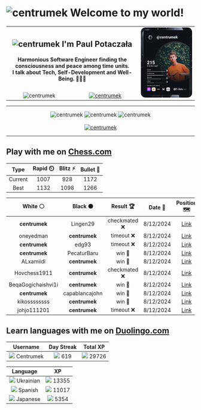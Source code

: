 <h1>
  <img
    src="https://emojis.slackmojis.com/emojis/images/1531849430/4246/blob-sunglasses.gif"
    width="30"
    alt="centrumek"
  />
  Welcome to my world!
</h1>

<table>
  <tbody>
    <tr>
      <td align="center" width="70%" colspan="2">
        <h2>
          <img
            src="https://raw.githubusercontent.com/MartinHeinz/MartinHeinz/master/wave.gif"
            width="30px"
            alt="centrumek"
          />
          I'm Paul Potaczała
        </h2>
        <h4>
          Harmonious Software Engineer finding the consciousness and peace among time units.
          <br/>
          I talk about Tech, Self-Development and Well-Being. 🌿🧘🚀
        </h4>
      </td>
      <td width="30%" rowspan="2">
        <a href="https://app.daily.dev/centrumek">
          <img
            src="./devcard.svg"
            alt="centrumek"
          />
        </a>
      </td>
    </tr>
    <tr align="center">
      <td>
        <img
          src="https://komarev.com/ghpvc/?username=centrumek&label=visitors&color=0e75b6&style=flat"
          alt="centrumek"
        >
      </td>
      <td>
        <a href="https://stackoverflow.com/users/14496012/centrumek">
          <img
            src="https://stackoverflow.com/users/flair/14496012.png?theme=dark"
            alt="centrumek"
          >
        </a>
      </td>
    </tr>
  </tbody>
</table>

---
<div align="center">
  <img 
    src="https://github-readme-stats.vercel.app/api?username=centrumek&show_icons=true&count_private=true&theme=dark&hide_border=true&hide=issues,contribs&bg_color=00000000"
    alt="centrumek"
  />
  <img
    src="https://github-readme-stats.vercel.app/api/top-langs/?username=centrumek&layout=compact&hide_border=true&theme=dark&bg_color=00000000&langs_count=6&exclude_repo=air-statistic-app"
    alt="centrumek"
  />
  <img 
    src="https://github-readme-streak-stats.herokuapp.com?user=centrumek&theme=dark&hide_border=true&background=FFFFFF00"
    alt="centrumek"
  />
  <br/>
  <br/>
  <a href="https://www.buymeacoffee.com/centrumek">
    <img
      src="https://cdn.buymeacoffee.com/buttons/v2/default-orange.png"
      height="50"
      width="210"
      alt="centrumek"
    />
  </a>
</div>

---

## Play with me on [Chess.com](https://www.chess.com/member/centrumek)

<div align="center">
<!--START_SECTION:chessStats-->
<!-- Automatically generated with https://github.com/Balastrong/chess-stats-action -->

| Type | Rapid ⏲️ | Blitz ⚡ | Bullet 🔫 |
|:---:|:---:|:---:|:---:|
| Current | 1007 | 928 | 1172 |
| Best | 1132 | 1098 | 1266 |

| White ⚪ | Black ⚫ | Result 🏆 | Date 📅 | Position 🗺️ | Type 🕕 |
|:---:|:---:|:---:|:---:|:---:|:---:|
| **centrumek** | Lingen29 | checkmated ❌ | 8/12/2024 | <a href="http://www.ee.unb.ca/cgi-bin/tervo/fen.pl?select=3rk2r/ppp2ppp/4p3/8/2N1n2P/1P6/P3Kq2/3R3R w k -">Link</a> | Bullet |
| oneyedman | **centrumek** | timeout ❌ | 8/12/2024 | <a href="http://www.ee.unb.ca/cgi-bin/tervo/fen.pl?select=3rk3/4q3/2p1P1p1/3pRp2/pP2nP1p/P1pR3P/2Q3P1/2K5 b - -">Link</a> | Bullet |
| **centrumek** | edg93 | timeout ❌ | 8/12/2024 | <a href="http://www.ee.unb.ca/cgi-bin/tervo/fen.pl?select=8/1p6/2n1kp1Q/1p6/PPp5/8/8/2K5 w - -">Link</a> | Bullet |
| **centrumek** | PecaturBaru | win 🥇 | 8/12/2024 | <a href="http://www.ee.unb.ca/cgi-bin/tervo/fen.pl?select=r4nk1/5pp1/4p2p/pB6/P7/6P1/7q/2KR4 b - -">Link</a> | Bullet |
| ALxamiidi | **centrumek** | win 🥇 | 8/12/2024 | <a href="http://www.ee.unb.ca/cgi-bin/tervo/fen.pl?select=k7/7r/6R1/1PK5/5P2/2B3P1/8/8 w - -">Link</a> | Bullet |
| Hovchess1911 | **centrumek** | checkmated ❌ | 8/12/2024 | <a href="http://www.ee.unb.ca/cgi-bin/tervo/fen.pl?select=3Rk3/p7/1p2P1p1/2p3B1/P1r3P1/7r/KP6/8 b - -">Link</a> | Bullet |
| BeqaGogichaishvi1i | **centrumek** | win 🥇 | 8/12/2024 | <a href="http://www.ee.unb.ca/cgi-bin/tervo/fen.pl?select=1kr3r1/p3p3/1p6/5Q1P/7P/PPq1PP2/8/2KR3R w - -">Link</a> | Bullet |
| **centrumek** | capablancajohn | win 🥇 | 8/12/2024 | <a href="http://www.ee.unb.ca/cgi-bin/tervo/fen.pl?select=8/3r3k/Q3P1p1/P4b1p/1P6/6P1/2P4P/5RK1 b - -">Link</a> | Bullet |
| kikossssssss | **centrumek** | win 🥇 | 8/12/2024 | <a href="http://www.ee.unb.ca/cgi-bin/tervo/fen.pl?select=4k3/6pp/p7/1p6/2p5/5P2/q5rP/5K2 w - -">Link</a> | Bullet |
| johjo111201 | **centrumek** | timeout ❌ | 8/12/2024 | <a href="http://www.ee.unb.ca/cgi-bin/tervo/fen.pl?select=8/1R6/p7/1kp1N1pp/8/P1r3PP/8/6K1 b - -">Link</a> | Bullet |

<!--END_SECTION:chessStats-->
</div>

## Learn languages with me on [Duolingo.com](https://www.duolingo.com/profile/Centrumek)

<div align="center">
<!--START_SECTION:duolingoStats-->
<!-- Automatically generated with https://github.com/centrumek/duolingo-readme-stats-->

| Username | Day Streak | Total XP |
|:---:|:---:|:---:|
| <img src="https://raw.githubusercontent.com/centrumek/duolingo-readme-stats/main/assets/duolingo.png" height="12"> Centrumek | <img src="https://raw.githubusercontent.com/centrumek/duolingo-readme-stats/main/assets/streakinactive.svg" height="12"> 619 | <img src="https://raw.githubusercontent.com/centrumek/duolingo-readme-stats/main/assets/xp.svg" height="12"> 29726 | <img src="https://raw.githubusercontent.com/centrumek/duolingo-readme-stats/main/assets/xp.svg" height="12"> 0 |

| Language | XP |
|:---:|:---:|
| <img src="https://raw.githubusercontent.com/centrumek/duolingo-readme-stats/main/assets/langs/ukrainian.svg" height="12"> Ukrainian | <img src="https://raw.githubusercontent.com/centrumek/duolingo-readme-stats/main/assets/xp.svg" height="12"> 13355 |
| <img src="https://raw.githubusercontent.com/centrumek/duolingo-readme-stats/main/assets/langs/spanish.svg" height="12"> Spanish | <img src="https://raw.githubusercontent.com/centrumek/duolingo-readme-stats/main/assets/xp.svg" height="12"> 11017 |
| <img src="https://raw.githubusercontent.com/centrumek/duolingo-readme-stats/main/assets/langs/japanese.svg" height="12"> Japanese | <img src="https://raw.githubusercontent.com/centrumek/duolingo-readme-stats/main/assets/xp.svg" height="12"> 5354 |

<!--END_SECTION:duolingoStats-->
</div>
<!--
**centrumek/centrumek** is a ✨ _special_ ✨ repository because its `README.md` (this file) appears on your GitHub profile.

Here are some ideas to get you started:

- 🔭 I’m currently working on ...
- 🌱 I’m currently learning ...
- 👯 I’m looking to collaborate on ...
- 🤔 I’m looking for help with ...
- 💬 Ask me about ...
- 📫 How to reach me: ...
- 😄 Pronouns: ...
- ⚡ Fun fact: ...
-->
